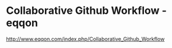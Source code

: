 <!--
id: 183402167
link: http://kevinisom.info/post/183402167/collaborative-github-workflow-eqqon
slug: collaborative-github-workflow-eqqon
date: Wed Sep 09 2009 16:30:00 GMT+1200 (NZST)
raw: {"blog_name":"kevinisom","id":183402167,"post_url":"http://kevinisom.info/post/183402167/collaborative-github-workflow-eqqon","slug":"collaborative-github-workflow-eqqon","type":"link","date":"2009-09-09 04:30:00 GMT","timestamp":1252470600,"state":"published","format":"html","reblog_key":"6TDqSIRa","tags":[],"short_url":"http://tmblr.co/Zw68YyAxdwt","highlighted":[],"feed_item":"http://www.eqqon.com/index.php/Collaborative_Github_Workflow","from_feed_id":"650234","note_count":0,"title":"Collaborative Github Workflow - eqqon","url":"http://www.eqqon.com/index.php/Collaborative_Github_Workflow","description":""}
publish: 2009-09-09
tags: 
title: Collaborative Github Workflow - eqqon
-->


Collaborative Github Workflow - eqqon
=====================================

<http://www.eqqon.com/index.php/Collaborative_Github_Workflow>

